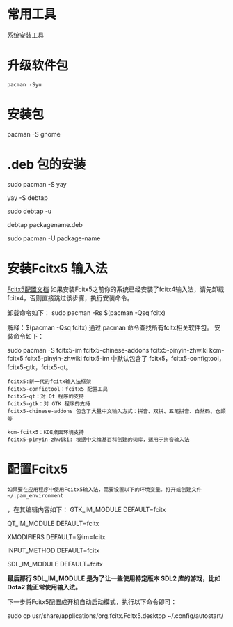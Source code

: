 # 常用工具

系统安装工具

# 升级软件包
`pacman -Syu `
# 安装包
pacman -S gnome




# .deb 包的安装

sudo pacman -S  yay

yay -S debtap

sudo debtap -u

debtap packagename.deb

sudo pacman -U package-name


# 安装Fcitx5 输入法
[Fcitx5配置文档](https://www.modb.pro/db/113512)
如果安装Fcitx5之前你的系统已经安装了fcitx4输入法，请先卸载fcitx4，否则直接跳过该步骤，执行安装命令。

卸载命令如下：
sudo pacman -Rs $(pacman -Qsq fcitx)

解释：$(pacman -Qsq fcitx) 通过 pacman 命令查找所有fcitx相关软件包。
安装命令如下：

sudo pacman -S fcitx5-im fcitx5-chinese-addons fcitx5-pinyin-zhwiki kcm-fcitx5 fcitx5-pinyin-zhwiki
fcitx5-im 中默认包含了 fcitx5，fcitx5-configtool，fcitx5-gtk，fcitx5-qt。

    fcitx5:新一代的fcitx输入法框架
    fcitx5-configtool：fcitx5 配置工具
    fcitx5-qt：对 Qt 程序的支持
    fcitx5-gtk：对 GTK 程序的支持
    fcitx5-chinese-addons 包含了大量中文输入方式：拼音、双拼、五笔拼音、自然码、仓颉等

    kcm-fcitx5：KDE桌面环境支持
    fcitx5-pinyin-zhwiki: 根据中文维基百科创建的词库，适用于拼音输入法
# 配置Fcitx5   
    如果要在应用程序中使用Fcitx5输入法，需要设置以下的环境变量。打开或创建文件~/.pam_environment
，在其编辑内容如下：
GTK_IM_MODULE DEFAULT=fcitx

QT_IM_MODULE  DEFAULT=fcitx

XMODIFIERS    DEFAULT=\@im=fcitx

INPUT_METHOD  DEFAULT=fcitx

SDL_IM_MODULE DEFAULT=fcitx

**最后那行 SDL_IM_MODULE 是为了让一些使用特定版本 SDL2 库的游戏，比如 Dota2 能正常使用输入法。**

下一步将Fcitx5配置成开机自动启动模式，执行以下命令即可：

sudo cp usr/share/applications/org.fcitx.Fcitx5.desktop ~/.config/autostart/


